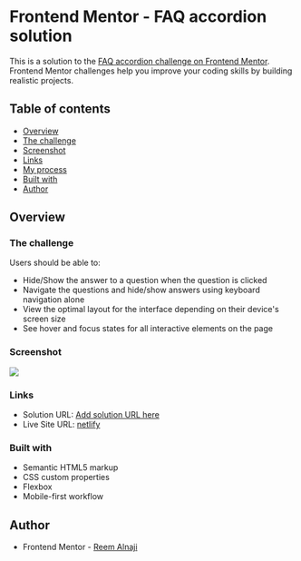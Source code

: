 # Frontend Mentor - FAQ accordion solution

This is a solution to the [FAQ accordion challenge on Frontend Mentor](https://www.frontendmentor.io/challenges/faq-accordion-wyfFdeBwBz). Frontend Mentor challenges help you improve your coding skills by building realistic projects. 

## Table of contents

  - [Overview](#overview)
  - [The challenge](#the-challenge)
  - [Screenshot](#screenshot)
  - [Links](#links)
  - [My process](#my-process)
  - [Built with](#built-with)
   - [Author](#author)



## Overview

### The challenge

Users should be able to:

- Hide/Show the answer to a question when the question is clicked
- Navigate the questions and hide/show answers using keyboard navigation alone
- View the optimal layout for the interface depending on their device's screen size
- See hover and focus states for all interactive elements on the page

### Screenshot

![](./screenshot.jpg)


### Links
- Solution URL: [Add solution URL here](https://your-solution-url.com)
- Live Site URL: [netlify](https://faqaccordion-main.netlify.app/)



### Built with
- Semantic HTML5 markup
- CSS custom properties
- Flexbox
- Mobile-first workflow

## Author
- Frontend Mentor - [Reem Alnaji](https://www.frontendmentor.io/profile/reemalnaji)




